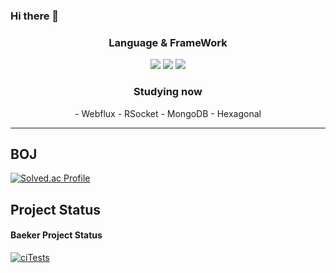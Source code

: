 ### Hi there 👋

<!--
**PARKPARKWOO/PARKPARKWOO** is a ✨ _special_ ✨ repository because its `README.md` (this file) appears on your GitHub profile.

Here are some ideas to get you started:

- 🔭 I’m currently working on ...
- 🌱 I’m currently learning ...
- 👯 I’m looking to collaborate on ...
- 🤔 I’m looking for help with ...
- 💬 Ask me about ...
- 📫 How to reach me: ...
- 😄 Pronouns: ...
- ⚡ Fun fact: ...
-->
<h3 align="center">Language & FrameWork</h3>
<p align="center">
   <img src="https://img.shields.io/badge/java-%23ED8B00.svg?style=for-the-badge&logo=openjdk&logoColor=white"/></a>
   <img src="https://img.shields.io/badge/spring-%236DB33F.svg?style=for-the-badge&logo=spring&logoColor=white"/></a>
     <img src="https://img.shields.io/badge/mysql-%2300f.svg?style=for-the-badge&logo=mysql&logoColor=white"/></a>
</p>

<h3 align="center">Studying now</h3>
<p align="center">
- Webflux
- RSocket
- MongoDB
- Hexagonal
</p>

---
  
<h2> BOJ </h2>

[![Solved.ac Profile](http://mazassumnida.wtf/api/v2/generate_badge?boj=wy9295)](https://solved.ac/wy9295/)





<h2>Project Status</h2>


<p></p>
<h4> Baeker Project Status </h4>

[![ciTests](https://github.com/PARKPARKWOO/Baeker/actions/workflows/ciTests.yml/badge.svg)](https://github.com/PARKPARKWOO/Baeker/actions/workflows/ciTests.yml)


